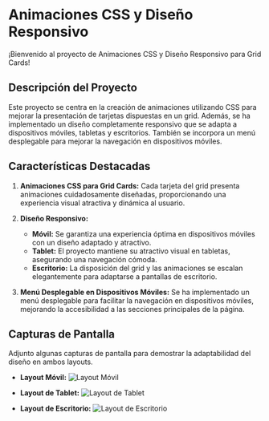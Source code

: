 # Animaciones CSS y Diseño Responsivo

¡Bienvenido al proyecto de Animaciones CSS y Diseño Responsivo para Grid Cards!

## Descripción del Proyecto

Este proyecto se centra en la creación de animaciones utilizando CSS para mejorar la presentación de tarjetas dispuestas en un grid. Además, se ha implementado un diseño completamente responsivo que se adapta a dispositivos móviles, tabletas y escritorios. También se incorpora un menú desplegable para mejorar la navegación en dispositivos móviles.

## Características Destacadas

1. **Animaciones CSS para Grid Cards:** Cada tarjeta del grid presenta animaciones cuidadosamente diseñadas, proporcionando una experiencia visual atractiva y dinámica al usuario.

2. **Diseño Responsivo:**
   - **Móvil:** Se garantiza una experiencia óptima en dispositivos móviles con un diseño adaptado y atractivo.
   - **Tablet:** El proyecto mantiene su atractivo visual en tabletas, asegurando una navegación cómoda.
   - **Escritorio:** La disposición del grid y las animaciones se escalan elegantemente para adaptarse a pantallas de escritorio.

3. **Menú Desplegable en Dispositivos Móviles:** Se ha implementado un menú desplegable para facilitar la navegación en dispositivos móviles, mejorando la accesibilidad a las secciones principales de la página.

## Capturas de Pantalla

Adjunto algunas capturas de pantalla para demostrar la adaptabilidad del diseño en ambos layouts.

- **Layout Móvil:**
  ![Layout Móvil](https://i.imgur.com/zoOqwLr.png)

- **Layout de Tablet:**
  ![Layout de Tablet](https://i.imgur.com/opISAMS.png)

- **Layout de Escritorio:**
  ![Layout de Escritorio](https://i.imgur.com/jjWHoWh.jpeg)